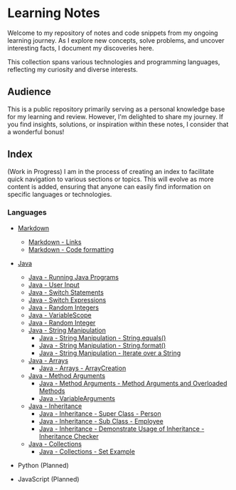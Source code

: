 # Learning Notes

Welcome to my repository of notes and code snippets from my ongoing learning
journey. As I explore new concepts, solve problems, and uncover interesting
facts, I document my discoveries here.

This collection spans various technologies and programming languages,
reflecting my curiosity and diverse interests.

## Audience

This is a public repository primarily serving as a personal knowledge base for
my learning and review. However, I'm delighted to share my journey.
If you find insights, solutions, or inspiration within these notes, I consider
that a wonderful bonus!

## Index

(Work in Progress) I am in the process of creating an index to facilitate quick
navigation to various sections or topics. This will evolve as more content is
added, ensuring that anyone can easily find information on specific languages or
technologies.

### Languages

- [Markdown](/markdown)
  - [Markdown - Links](/markdown/markdown-links.md)
  - [Markdown - Code formatting](/markdown/markdown-code-formatting.md)
- [Java](/java/)

  - [Java - Running Java Programs](/java/RunningJavaPrograms.md)
  - [Java - User Input](/java/UserInput.java)
  - [Java - Switch Statements](/java/SwitchStatements.java)
  - [Java - Switch Expressions](/java/SwitchExpressions.java)
  - [Java - Random Integers](/java/RandomInteger.java)
  - [Java - VariableScope](/java/VariableScope.java)
  - [Java - Random Integer](/java/RandomInteger.java)
  - [Java - String Manipulation](/java/stringmanipulation/)
    - [Java - String Manipulation - String.equals()](/java/stringmanipulation/StringEquals.java)
    - [Java - String Manipulation - String.format()](/java/stringmanipulation/StringFormat.java)
    - [Java - String Manipulation - Iterate over a String](/java/stringmanipulation/IterateOverString.java)
  - [Java - Arrays](/java/arrayfeatures/)
    - [Java - Arrays - ArrayCreation](/java/arrayfeatures/ArrayCreation.java)
  - [Java - Method Arguments](/java/methodarguments/)
    - [Java - Method Arguments - Method Arguments and Overloaded Methods](/java/methodarguments/MethodArguments.java)
    - [Java - VariableArguments](/java/methodarguments/VariableArguments.java)
  - [Java - Inheritance](/java/inheritance/)
    - [Java - Inheritance - Super Class - Person](/java/inheritance/Person.java)
    - [Java - Inheritance - Sub Class - Employee](/java/inheritance/Employee.java)
    - [Java - Inheritance - Demonstrate Usage of Inheritance - Inheritance Checker](/java/inheritance/InheritanceChecker.java)
  - [Java - Collections](/java/collections/)
    - [Java - Collections - Set Example](/java/collections/SetExample.java)

- Python (Planned)
- JavaScript (Planned)
